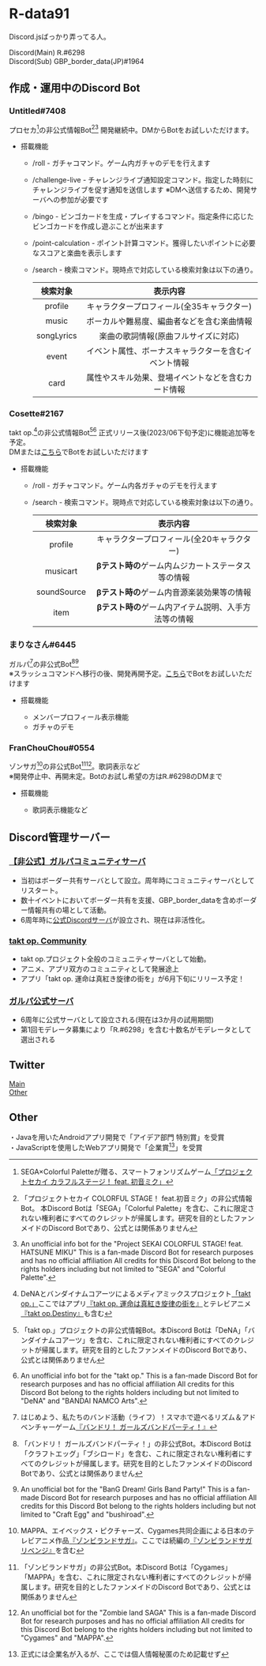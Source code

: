 # R-data91

Discord.jsばっかり弄ってる人。  

Discord(Main) Ꮢ.#6298  
Discord(Sub)  GBP_border_data(JP)#1964  


## 作成・運用中のDiscord Bot

### Untitled#7408  
プロセカ[^1]の非公式情報Bot[^2][^3] 開発継続中。DMからBotをお試しいただけます。  

* 搭載機能

  * /roll - ガチャコマンド。ゲーム内ガチャのデモを行えます
  * /challenge-live - チャレンジライブ通知設定コマンド。指定した時刻にチャレンジライブを促す通知を送信します
    ※DMへ送信するため、開発サーバへの参加が必要です
  * /bingo - ビンゴカードを生成・プレイするコマンド。指定条件に応じたビンゴカードを作成し遊ぶことが出来ます
  * /point-calculation - ポイント計算コマンド。獲得したいポイントに必要なスコアと楽曲を表示します
  * /search - 検索コマンド。現時点で対応している検索対象は以下の通り。  
  
      |  検索対象  |  表示内容  |
      | :----: | :----: |
      |  profile  |  キャラクタープロフィール(全35キャラクター)  |
      |  music  |  ボーカルや難易度、編曲者などを含む楽曲情報  |
      |  songLyrics |  楽曲の歌詞情報(原曲フルサイズに対応)  |
      |  event  |  イベント属性、ボーナスキャラクターを含むイベント情報  |
      |  card  |  属性やスキル効果、登場イベントなどを含むカード情報  |

### Cosette#2167  
takt op.[^4]の非公式情報Bot[^5][^6] 正式リリース後(2023/06下旬予定)に機能追加等を予定。  
DMまたは[こちら](https://discord.com/invite/cnhpvB8VHF)でBotをお試しいただけます

* 搭載機能

  * /roll - ガチャコマンド。ゲーム内各ガチャのデモを行えます
  * /search - 検索コマンド。現時点で対応している検索対象は以下の通り。  
  
      |  検索対象  |  表示内容  |
      | :----: | :----: |
      |  profile  |  キャラクタープロフィール(全20キャラクター)  |
      |  musicart  |  **βテスト時の**ゲーム内ムジカートステータス等の情報  |
      |  soundSource |  **βテスト時の**ゲーム内音源楽装効果等の情報  |
      |  item  |  **βテスト時の**ゲーム内アイテム説明、入手方法等の情報  |

### まりなさん#6445  
ガルパ[^7]の非公式Bot[^8][^9]  
※スラッシュコマンドへ移行の後、開発再開予定。[こちら](https://discord.gg/BDPvWzqC9f)でBotをお試しいただけます  

* 搭載機能

  * メンバープロフィール表示機能
  * ガチャのデモ 

### FranChouChou#0554  
ゾンサガ[^10]の非公式Bot[^11][^12]。歌詞表示など  
※開発停止中、再開未定。Botのお試し希望の方はᏒ.#6298のDMまで  

* 搭載機能

  * 歌詞表示機能など

## Discord管理サーバー

### [【非公式】ガルパコミュニティサーバ](https://discord.gg/BDPvWzqC9f)
* 当初はボーダー共有サーバとして設立。周年時にコミュニティサーバとしてリスタート。
* 数十イベントにおいてボーダー共有を支援、GBP_border_dataを含めボーダー情報共有の場として活動。
* 6周年時に[公式Discordサーバ](https://discord.com/invite/bang-dream-gbp)が設立され、現在は非活性化。

### [takt op. Community](https://discord.com/invite/cnhpvB8VHF)
* takt op.プロジェクト全般のコミュニティサーバとして始動。
* アニメ、アプリ双方のコミュニティとして発展途上
* アプリ「takt op. 運命は真紅き旋律の街を」が6月下旬にリリース予定！  

### [ガルパ公式サーバ](https://discord.com/invite/bang-dream-gbp)
* 6周年に公式サーバとして設立される(現在は3か月の試用期間)
* 第1回モデレータ募集により「Ꮢ.#6298」を含む十数名がモデレータとして選出される

## Twitter

[Main](https://twitter.com/R_dagaya_)  
[Other](https://twitter.com/GBP_border_data)  

## Other

・Javaを用いたAndroidアプリ開発で「アイデア部門 特別賞」を受賞  
・JavaScriptを使用したWebアプリ開発で「企業賞[^13]」を受賞

[^1]: SEGA×Colorful Paletteが贈る、スマートフォンリズムゲーム[「プロジェクトセカイ カラフルステージ！ feat. 初音ミク」](https://pjsekai.sega.jp/)
[^2]: 「プロジェクトセカイ COLORFUL STAGE！ feat.初音ミク」の非公式情報Bot。 本Discord Botは「SEGA」「Colorful Palette」を含む、これに限定されない権利者にすべてのクレジットが帰属します。研究を目的としたファンメイドのDiscord Botであり、公式とは関係ありません
[^3]: An unofficial info bot for the "Project SEKAI COLORFUL STAGE! feat. HATSUNE MIKU" This is a fan-made Discord Bot for research purposes and has no official affiliation All credits for this Discord Bot belong to the rights holders including but not limited to "SEGA" and "Colorful Palette".
[^4]: DeNAとバンダイナムコアーツによるメディアミックスプロジェクト[「takt op.」](https://takt-op.jp/)ここではアプリ[『takt op. 運命は真紅き旋律の街を』](https://game.takt-op.jp/)とテレビアニメ[『takt op.Destiny』](https://anime.takt-op.jp/)も含む
[^5]: 「takt op.」プロジェクトの非公式情報Bot。本Discord Botは「DeNA」「バンダイナムコアーツ」を含む、これに限定されない権利者にすべてのクレジットが帰属します。研究を目的としたファンメイドのDiscord Botであり、公式とは関係ありません
[^6]: An unofficial info bot for the "takt op." This is a fan-made Discord Bot for research purposes and has no official affiliation All credits for this Discord Bot belong to the rights holders including but not limited to "DeNA" and "BANDAI NAMCO Arts".
[^7]: はじめよう、私たちのバンド活動（ライフ）！スマホで遊べるリズム＆アドベンチャーゲーム[『バンドリ！ ガールズバンドパーティ！』](https://bang-dream.bushimo.jp/)
[^8]: 「バンドリ！ ガールズバンドパーティ！」の非公式Bot。本Discord Botは「クラフトエッグ」「ブシロード」を含む、これに限定されない権利者にすべてのクレジットが帰属します。研究を目的としたファンメイドのDiscord Botであり、公式とは関係ありません
[^9]: An unofficial bot for the "BanG Dream! Girls Band Party!" This is a fan-made Discord Bot for research purposes and has no official affiliation All credits for this Discord Bot belong to the rights holders including but not limited to "Craft Egg" and "bushiroad".
[^10]: MAPPA、エイベックス・ピクチャーズ、Cygames共同企画による日本のテレビアニメ作品[『ゾンビランドサガ』](https://zombielandsaga.com/1st/)。ここでは続編の[『ゾンビランドサガ リベンジ』](https://zombielandsaga.com/)を含む
[^11]: 「ゾンビランドサガ」の非公式Bot。本Discord Botは「Cygames」「MAPPA」を含む、これに限定されない権利者にすべてのクレジットが帰属します。研究を目的としたファンメイドのDiscord Botであり、公式とは関係ありません
[^12]: An unofficial bot for the "Zombie land SAGA" This is a fan-made Discord Bot for research purposes and has no official affiliation All credits for this Discord Bot belong to the rights holders including but not limited to "Cygames" and "MAPPA".
[^13]: 正式には企業名が入るが、ここでは個人情報秘匿のため記載せず
